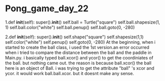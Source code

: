 # Pong_game_day_22
1.def __init__(self):
        super().__init__()
        self.ball = Turtle("square")
        self.ball.shapesize(1, 1)
        self.ball.color("white")
        self.ball.penup()
        self.ball.goto(0, -280)

2.def __init__(self):
        super().__init__()
        self.shape("square")
        self.shapesize(1,1)
        self.color("white")
        self.penup()
        self.goto(0, -280)
At the beginning, when i started  to create the ball class, i used the 1st version.an error occurred when i tried to compare the distance
between the ball and the paddle in Main.py. i basically typed ball.xcor() and ycor() to get the coordiniates of the ball. but nothing came out.
the reason is because ball.xcor() the ball here is an object of Ball. i was trying to get the attribute "ball" 's xcor and ycor.
it would work ball.ball.xcor. but it doesnt make any sense. 

